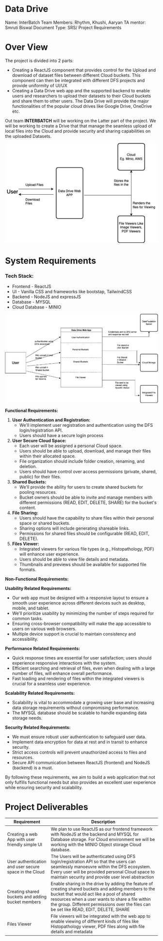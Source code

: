 # Data Drive

Name: InterBatch
Team Members: Rhythm, Khushi, Aaryan
TA mentor: Smruti Biswal
Document Type: SRS/ Project Requirements

# Over View

The project is divided into 2 parts:

- Creating a ReactJS component that provides control for the Upload and download of dataset files between different Cloud buckets. This component can then be integrated with different DFS projects and provide uniformity of UI/UX
- Creating a Data Drive web app and the supported backend to enable users and researchers to upload their datasets to their Cloud buckets and share them to other users. The Data Drive will provide the major functionalities of the popular cloud drives like Google Drive, OneDrive etc.

Out team ****************INTERBATCH**************** will be working on the Latter part of the project. We will be working to create a Drive that that manage the seamless upload of local files into the Cloud and provide security and sharing capabilities on the uploaded Datasets. 

![Overview.drawio.png](images/Overview.drawio.png)

# System Requirements

### Tech Stack:

- Frontend - ReactJS
- UI - Vanilla CSS and frameworks like bootstap, TailwindCSS
- Backend - NodeJS and expressJS
- Database - MYSQL
- Cloud Database - MINIO

![System.png](images/System.png)

**Functional Requirements:**

1. **User Authentication and Registration:**
    - We'll implement user registration and authentication using the DFS login/registration API.
    - Users should have a secure login process
2. **User Secure Cloud Space:**
    - Each user will be assigned a personal Cloud space.
    - Users should be able to upload, download, and manage their files within their allocated space.
    - File organization should include folder creation, renaming, and deletion.
    - Users should have control over access permissions (private, shared, public) for their files.
3. **Shared Buckets:**
    - We'll provide the ability for users to create shared buckets for pooling resources.
    - Bucket owners should be able to invite and manage members with different permissions (READ, EDIT, DELETE, SHARE) for the bucket's content.
4. **File Sharing:**
    - Users should have the capability to share files within their personal space or shared buckets.
    - Sharing options will include generating shareable links.
    - Permissions for shared files should be configurable (READ, EDIT, DELETE).
5. **Files Viewer:**
    - Integrated viewers for various file types (e.g., Histopathology, PDF) will enhance user experience.
    - Users should be able to view file details and metadata.
    - Thumbnails and previews should be available for supported file formats.
    

**Non-Functional Requirements:**

**Usability Related Requirements:**

- Our web app must be designed with a responsive layout to ensure a smooth user experience across different devices such as desktop, mobile, and tablet.
- We'll prioritize usability by minimizing the number of steps required for common tasks.
- Ensuring cross-browser compatibility will make the app accessible to users on various web browsers.
- Multiple device support is crucial to maintain consistency and accessibility.

**Performance Related Requirements:**

- Quick response times are essential for user satisfaction; users should experience responsive interactions with the system.
- Efficient searching and retrieval of files, even when dealing with a large number of files, will enhance overall performance.
- Fast loading and rendering of files within the integrated viewers is crucial for a seamless user experience.

**Scalability Related Requirements:**

- Scalability is vital to accommodate a growing user base and increasing data storage requirements without compromising performance.
- The MYSQL database should be scalable to handle expanding data storage needs.

**Security Related Requirements:**

- We must ensure robust user authentication to safeguard user data.
- Implement data encryption for data at rest and in transit to enhance security.
- Strict access controls will prevent unauthorized access to files and resources.
- Secure API communication between ReactJS (frontend) and NodeJS (backend) is a must.

By following these requirements, we aim to build a web application that not only fulfills functional needs but also provides an excellent user experience while ensuring security and scalability.

# Project Deliverables

| Requirement | Description |
| --- | --- |
| Creating a web App with user friendly simple UI  | We plan to use ReactJS as our frontend framework with NodeJS at the backend and MYSQL for Database storage. For Cloud environment we will be working with the MINIO Object storage Cloud database. |
| User authentication and user secure space in the Cloud  | The Users will be authenticated using DFS login/registration API so that the users can seamlessly manoeuvre within the DFS ecosystem. Every user will be provided personal Cloud space to maintain security and provide user level abstraction |
| Creating shared buckets and adding bucket members  | Enable sharing in the drive by adding the feature of creating shared buckets and adding members to the bucket that would act like a pool of shared resources when a user wants to share a file within the group. Different permissions over the files can be set like READ, EDIT, DELETE, SHARE  |
| Files Viewer | File viewers will be integrated with the web app to enable viewing of different kinds of files like Histopathology viewer, PDF files along with file details and metadata |